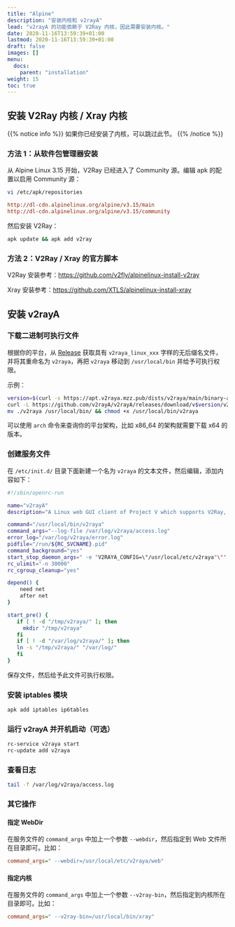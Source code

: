 ```yaml
---
title: "Alpine"
description: "安装内核和 v2rayA"
lead: "v2rayA 的功能依赖于 V2Ray 内核，因此需要安装内核。"
date: 2020-11-16T13:59:39+01:00
lastmod: 2020-11-16T13:59:39+01:00
draft: false
images: []
menu:
  docs:
    parent: "installation"
weight: 15
toc: true
---
```


## 安装 V2Ray 内核 / Xray 内核

{{% notice info %}}
如果你已经安装了内核，可以跳过此节。
{{% /notice %}}

### 方法 1：从软件包管理器安装

从 Alpine Linux 3.15 开始，V2Ray 已经进入了 Community 源。编辑 apk 的配置以启用 Community 源：

```bash
vi /etc/apk/repositories
```

```ini
http://dl-cdn.alpinelinux.org/alpine/v3.15/main
http://dl-cdn.alpinelinux.org/alpine/v3.15/community
```

然后安装 V2Ray：

```bash
apk update && apk add v2ray
```

### 方法 2：V2Ray / Xray 的官方脚本

V2Ray 安装参考：<https://github.com/v2fly/alpinelinux-install-v2ray>

Xray 安装参考：<https://github.com/XTLS/alpinelinux-install-xray>

## 安装 v2rayA

### 下载二进制可执行文件

根据你的平台，从 [Release](https://github.com/v2rayA/v2rayA/releases) 获取具有 `v2raya_linux_xxx` 字样的无后缀名文件，并将其重命名为 `v2raya`，再把 `v2raya` 移动到 `/usr/local/bin` 并给予可执行权限。

示例：
  
```bash
version=$(curl -s https://apt.v2raya.mzz.pub/dists/v2raya/main/binary-amd64/Packages|grep Version|cut -d' ' -f2)
curl -L https://github.com/v2rayA/v2rayA/releases/download/v$version/v2raya_linux_x64_$version --output v2raya
mv ./v2raya /usr/local/bin/ && chmod +x /usr/local/bin/v2raya
```

可以使用 `arch` 命令来查询你的平台架构，比如 x86_64 的架构就需要下载 x64 的版本。

### 创建服务文件

在 `/etc/init.d/` 目录下面新建一个名为 `v2raya` 的文本文件，然后编辑，添加内容如下：

```sh
#!/sbin/openrc-run

name="v2rayA"
description="A Linux web GUI client of Project V which supports V2Ray, Xray, SS, SSR, Trojan and Pingtunnel"

command="/usr/local/bin/v2raya"
command_args="--log-file /var/log/v2raya/access.log"
error_log="/var/log/v2raya/error.log"
pidfile="/run/${RC_SVCNAME}.pid"
command_background="yes"
start_stop_daemon_args=" -e "V2RAYA_CONFIG=\"/usr/local/etc/v2raya"\""
rc_ulimit="-n 30000"
rc_cgroup_cleanup="yes"

depend() {
    need net
    after net
}

start_pre() {
   if [ ! -d "/tmp/v2raya/" ]; then 
     mkdir "/tmp/v2raya" 
   fi
   if [ ! -d "/var/log/v2raya/" ]; then
   ln -s "/tmp/v2raya/" "/var/log/"
   fi
}

```

保存文件，然后给予此文件可执行权限。

### 安装 iptables 模块

```bash
apk add iptables ip6tables
```

### 运行 v2rayA 并开机启动（可选）

```bash
rc-service v2raya start
rc-update add v2raya
```

### 查看日志

```bash
tail -f /var/log/v2raya/access.log
```

### 其它操作

#### 指定 WebDir

在服务文件的 `command_args` 中加上一个参数 `--webdir`，然后指定到 Web 文件所在目录即可。比如：

```ini
command_args=" --webdir=/usr/local/etc/v2raya/web"
```

#### 指定内核

在服务文件的 `command_args` 中加上一个参数 `--v2ray-bin`，然后指定到内核所在目录即可。比如：

```ini
command_args=" --v2ray-bin=/usr/local/bin/xray"
```
